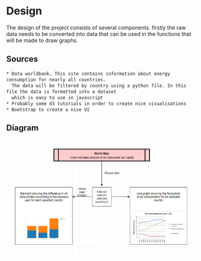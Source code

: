 # Design

The design of the project consists of several components. firstly the raw data needs to be converted
into data that can be used in the functions that will be made to draw graphs.

## Sources
    * Data worldbank, This site contains information about energy consumption for nearly all countries.
      The data will be filtered by country using a python file. In this file the data is formatted into a dataset
      which is easy to use in javascript
    * Probably some d3 tutorials in order to create nice visualisations
    * Bootstrap to create a nice UI

## Diagram

![alt text](https://github.com/TVHTE/Final_Project/blob/master/doc/design_diagram.png)
